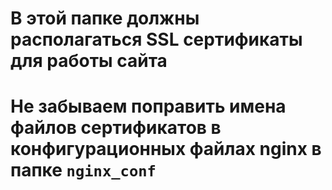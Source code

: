 # В этой папке должны располагаться SSL сертификаты для работы сайта

# Не забываем поправить имена файлов сертификатов в конфигурационных файлах nginx в папке `nginx_conf`


